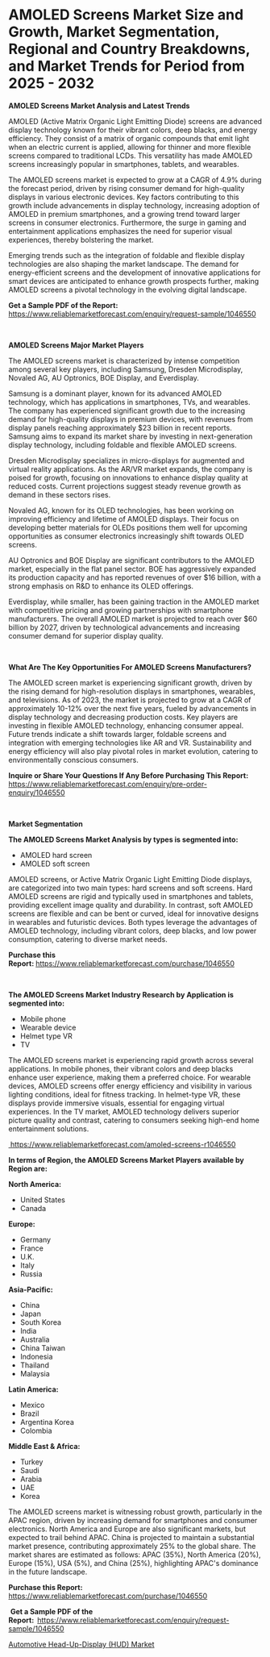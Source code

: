 <p><h1>AMOLED Screens Market Size and Growth, Market Segmentation, Regional and Country Breakdowns, and Market Trends for Period from 2025 -  2032</h1></p><p><strong>AMOLED Screens Market Analysis and Latest Trends</strong></p>
<p><p>AMOLED (Active Matrix Organic Light Emitting Diode) screens are advanced display technology known for their vibrant colors, deep blacks, and energy efficiency. They consist of a matrix of organic compounds that emit light when an electric current is applied, allowing for thinner and more flexible screens compared to traditional LCDs. This versatility has made AMOLED screens increasingly popular in smartphones, tablets, and wearables.</p><p>The AMOLED screens market is expected to grow at a CAGR of 4.9% during the forecast period, driven by rising consumer demand for high-quality displays in various electronic devices. Key factors contributing to this growth include advancements in display technology, increasing adoption of AMOLED in premium smartphones, and a growing trend toward larger screens in consumer electronics. Furthermore, the surge in gaming and entertainment applications emphasizes the need for superior visual experiences, thereby bolstering the market. </p><p>Emerging trends such as the integration of foldable and flexible display technologies are also shaping the market landscape. The demand for energy-efficient screens and the development of innovative applications for smart devices are anticipated to enhance growth prospects further, making AMOLED screens a pivotal technology in the evolving digital landscape.</p></p>
<p><strong>Get a Sample PDF of the Report:&nbsp;</strong> <a href="https://www.reliablemarketforecast.com/enquiry/request-sample/1046550?utm_campaign=3194&utm_medium=2&utm_source=Github&utm_content=ia&utm_term=22032025&utm_id=amoled-screens">https://www.reliablemarketforecast.com/enquiry/request-sample/1046550</a></p>
<p>&nbsp;</p>
<p><strong>AMOLED Screens Major Market Players</strong></p>
<p><p>The AMOLED screens market is characterized by intense competition among several key players, including Samsung, Dresden Microdisplay, Novaled AG, AU Optronics, BOE Display, and Everdisplay. </p><p>Samsung is a dominant player, known for its advanced AMOLED technology, which has applications in smartphones, TVs, and wearables. The company has experienced significant growth due to the increasing demand for high-quality displays in premium devices, with revenues from display panels reaching approximately $23 billion in recent reports. Samsung aims to expand its market share by investing in next-generation display technology, including foldable and flexible AMOLED screens.</p><p>Dresden Microdisplay specializes in micro-displays for augmented and virtual reality applications. As the AR/VR market expands, the company is poised for growth, focusing on innovations to enhance display quality at reduced costs. Current projections suggest steady revenue growth as demand in these sectors rises.</p><p>Novaled AG, known for its OLED technologies, has been working on improving efficiency and lifetime of AMOLED displays. Their focus on developing better materials for OLEDs positions them well for upcoming opportunities as consumer electronics increasingly shift towards OLED screens.</p><p>AU Optronics and BOE Display are significant contributors to the AMOLED market, especially in the flat panel sector. BOE has aggressively expanded its production capacity and has reported revenues of over $16 billion, with a strong emphasis on R&D to enhance its OLED offerings.</p><p>Everdisplay, while smaller, has been gaining traction in the AMOLED market with competitive pricing and growing partnerships with smartphone manufacturers. The overall AMOLED market is projected to reach over $60 billion by 2027, driven by technological advancements and increasing consumer demand for superior display quality.</p></p>
<p>&nbsp;</p>
<p><strong>What Are The Key Opportunities For AMOLED Screens Manufacturers?</strong></p>
<p><p>The AMOLED screen market is experiencing significant growth, driven by the rising demand for high-resolution displays in smartphones, wearables, and televisions. As of 2023, the market is projected to grow at a CAGR of approximately 10-12% over the next five years, fueled by advancements in display technology and decreasing production costs. Key players are investing in flexible AMOLED technology, enhancing consumer appeal. Future trends indicate a shift towards larger, foldable screens and integration with emerging technologies like AR and VR. Sustainability and energy efficiency will also play pivotal roles in market evolution, catering to environmentally conscious consumers.</p></p>
<p><strong>Inquire or Share Your Questions If Any Before Purchasing This Report:</strong> <a href="https://www.reliablemarketforecast.com/enquiry/pre-order-enquiry/1046550?utm_campaign=3194&utm_medium=2&utm_source=Github&utm_content=ia&utm_term=22032025&utm_id=amoled-screens">https://www.reliablemarketforecast.com/enquiry/pre-order-enquiry/1046550</a></p>
<p>&nbsp;</p>
<p><strong>Market Segmentation</strong></p>
<p><strong>The AMOLED Screens Market Analysis by types is segmented into:</strong></p>
<p><ul><li>AMOLED hard screen</li><li>AMOLED soft screen</li></ul></p>
<p><p>AMOLED screens, or Active Matrix Organic Light Emitting Diode displays, are categorized into two main types: hard screens and soft screens. Hard AMOLED screens are rigid and typically used in smartphones and tablets, providing excellent image quality and durability. In contrast, soft AMOLED screens are flexible and can be bent or curved, ideal for innovative designs in wearables and futuristic devices. Both types leverage the advantages of AMOLED technology, including vibrant colors, deep blacks, and low power consumption, catering to diverse market needs.</p></p>
<p><strong>Purchase this Report:&nbsp;</strong><a href="https://www.reliablemarketforecast.com/purchase/1046550?utm_campaign=3194&utm_medium=2&utm_source=Github&utm_content=ia&utm_term=22032025&utm_id=amoled-screens">https://www.reliablemarketforecast.com/purchase/1046550</a></p>
<p>&nbsp;</p>
<p><strong>The AMOLED Screens Market Industry Research by Application is segmented into:</strong></p>
<p><ul><li>Mobile phone</li><li>Wearable device</li><li>Helmet type VR</li><li>TV</li></ul></p>
<p><p>The AMOLED screens market is experiencing rapid growth across several applications. In mobile phones, their vibrant colors and deep blacks enhance user experience, making them a preferred choice. For wearable devices, AMOLED screens offer energy efficiency and visibility in various lighting conditions, ideal for fitness tracking. In helmet-type VR, these displays provide immersive visuals, essential for engaging virtual experiences. In the TV market, AMOLED technology delivers superior picture quality and contrast, catering to consumers seeking high-end home entertainment solutions.</p></p>
<p><a href="https://www.reliablemarketforecast.com/amoled-screens-r1046550?utm_campaign=3194&utm_medium=2&utm_source=Github&utm_content=ia&utm_term=22032025&utm_id=amoled-screens">&nbsp;https://www.reliablemarketforecast.com/amoled-screens-r1046550</a></p>
<p><strong>In terms of Region, the AMOLED Screens Market Players available by Region are:</strong></p>
<p>
    <p> <strong> North America: </strong>
        <ul>
            <li>United States</li>
            <li>Canada</li>
        </ul>
        </p> 
    <p> <strong> Europe: </strong>
        <ul>
            <li>Germany</li>
            <li>France</li>
            <li>U.K.</li>
            <li>Italy</li>
            <li>Russia</li>
        </ul>
        </p> 
    <p> <strong> Asia-Pacific: </strong>
        <ul>
            <li>China</li>
            <li>Japan</li>
            <li>South Korea</li>
            <li>India</li>
            <li>Australia</li>
            <li>China Taiwan</li>
            <li>Indonesia</li>
            <li>Thailand</li>
            <li>Malaysia</li>
        </ul>
        </p> 
    <p> <strong> Latin America: </strong>
        <ul>
            <li>Mexico</li>
            <li>Brazil</li>
            <li>Argentina Korea</li>
            <li>Colombia</li>
        </ul>
        </p> 
    <p> <strong> Middle East & Africa: </strong>
        <ul>
            <li>Turkey</li>
            <li>Saudi</li>
            <li>Arabia</li>
            <li>UAE</li>
            <li>Korea</li>
        </ul>
    </p>
    </p>
<p><p>The AMOLED screens market is witnessing robust growth, particularly in the APAC region, driven by increasing demand for smartphones and consumer electronics. North America and Europe are also significant markets, but expected to trail behind APAC. China is projected to maintain a substantial market presence, contributing approximately 25% to the global share. The market shares are estimated as follows: APAC (35%), North America (20%), Europe (15%), USA (5%), and China (25%), highlighting APAC's dominance in the future landscape.</p></p>
<p><strong>Purchase this Report: </strong><a href="https://www.reliablemarketforecast.com/purchase/1046550?utm_campaign=3194&utm_medium=2&utm_source=Github&utm_content=ia&utm_term=22032025&utm_id=amoled-screens">https://www.reliablemarketforecast.com/purchase/1046550</a></p>
<p>&nbsp;<strong>Get a Sample PDF of the Report:&nbsp;&nbsp;</strong><a href="https://www.reliablemarketforecast.com/enquiry/request-sample/1046550?utm_campaign=3194&utm_medium=2&utm_source=Github&utm_content=ia&utm_term=22032025&utm_id=amoled-screens">https://www.reliablemarketforecast.com/enquiry/request-sample/1046550</a></p>
<p><strong></strong></p>
<p><p><a href="https://github.com/mateyappiazo/Market-Research-Report-List-1/blob/main/automotive-head-up-display-hud-market.md?utm_campaign=3194&utm_medium=2&utm_source=Github&utm_content=ia&utm_term=22032025&utm_id=amoled-screens">Automotive Head-Up-Display (HUD) Market</a></p></p>